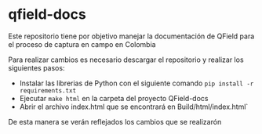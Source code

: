 # qfield-docs

Este repositorio tiene por objetivo manejar la documentación de QField para el proceso de captura en campo en Colombia 

Para realizar cambios es necesario descargar el repositorio y realizar los siguientes pasos: 

- Instalar las librerias de Python con el siguiente comando `pip install -r requirements.txt` 
- Ejecutar `make html` en la carpeta del proyecto QField-docs 
- Abrir el archivo index.html que se encontrará en Build/html/index.html` 

De esta manera se verán reflejados los cambios que se realizarón 